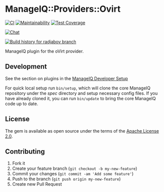 # ManageIQ::Providers::Ovirt

[![CI](https://github.com/ManageIQ/manageiq-providers-ovirt/actions/workflows/ci.yaml/badge.svg?branch=radjabov)](https://github.com/ManageIQ/manageiq-providers-ovirt/actions/workflows/ci.yaml)
[![Maintainability](https://api.codeclimate.com/v1/badges/adb159273f2c5ba5c9b3/maintainability)](https://codeclimate.com/github/ManageIQ/manageiq-providers-ovirt/maintainability)
[![Test Coverage](https://api.codeclimate.com/v1/badges/adb159273f2c5ba5c9b3/test_coverage)](https://codeclimate.com/github/ManageIQ/manageiq-providers-ovirt/test_coverage)

[![Chat](https://badges.gitter.im/Join%20Chat.svg)](https://gitter.im/ManageIQ/manageiq-providers-ovirt?utm_source=badge&utm_medium=badge&utm_campaign=pr-badge&utm_content=badge)

[![Build history for radjabov branch](https://buildstats.info/github/chart/ManageIQ/manageiq-providers-ovirt?branch=radjabov&buildCount=50&includeBuildsFromPullRequest=false&showstats=false)](https://github.com/ManageIQ/manageiq-providers-ovirt/actions?query=branch%3Amaster)

ManageIQ plugin for the oVirt provider.

## Development

See the section on plugins in the [ManageIQ Developer Setup](http://manageiq.org/docs/guides/developer_setup/plugins)

For quick local setup run `bin/setup`, which will clone the core ManageIQ repository under the *spec* directory and setup necessary config files. If you have already cloned it, you can run `bin/update` to bring the core ManageIQ code up to date.

## License

The gem is available as open source under the terms of the [Apache License 2.0](http://www.apache.org/licenses/LICENSE-2.0).

## Contributing

1. Fork it
2. Create your feature branch (`git checkout -b my-new-feature`)
3. Commit your changes (`git commit -am 'Add some feature'`)
4. Push to the branch (`git push origin my-new-feature`)
5. Create new Pull Request
